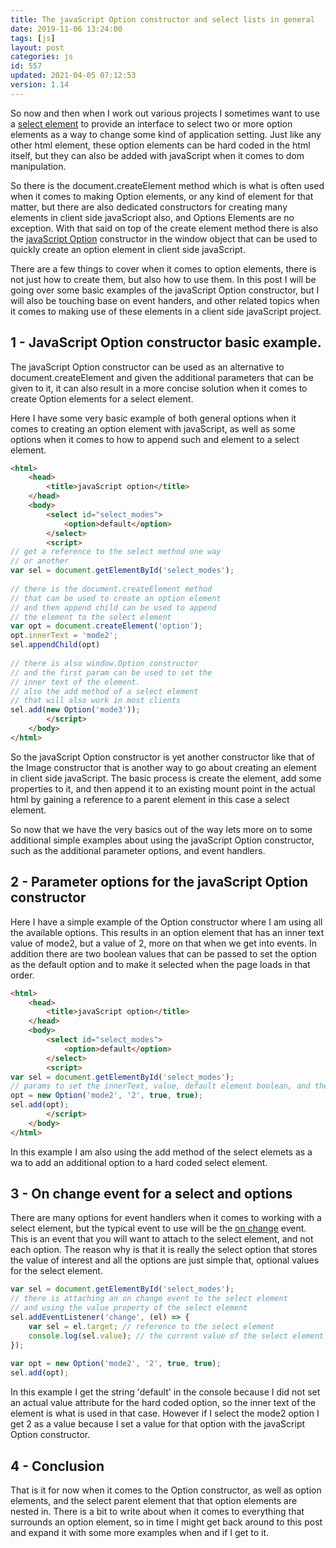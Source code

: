 ```yaml
---
title: The javaScript Option constructor and select lists in general
date: 2019-11-06 13:24:00
tags: [js]
layout: post
categories: js
id: 557
updated: 2021-04-05 07:12:53
version: 1.14
---
```


So now and then when I work out various projects I sometimes want to use a [select element](https://developer.mozilla.org/en-US/docs/Web/API/HTMLSelectElement) to provide an interface to select two or more option elements as a way to change some kind of application setting. Just like any other html element, these option elements can be hard coded in the html itself, but they can also be added with javaScript when it comes to dom manipulation. 

So there is the document.createElement method which is what is often used when it comes to making Option elements, or any kind of element for that matter, but there are also dedicated constructors for creating many elements in client side javaScriopt also, and Options Elements are no exception. With that said on top of the create element method there is also the [javaScript Option](https://developer.mozilla.org/en-US/docs/Web/API/HTMLOptionElement/Option) constructor in the window object that can be used to quickly create an option element in client side javaScript.

There are a few things to cover when it comes to option elements, there is not just how to create them, but also how to use them. In this post I will be going over some basic examples of the javaScript Option constructor, but I will also be touching base on event handers, and other related topics when it comes to making use of these elements in a client side javaScript project.

<!-- more -->

## 1 - JavaScript Option constructor basic example.

The javaScript Option constructor can be used as an alternative to document.createElement and given the additional parameters that can be given to it, it can also result in a more concise solution when it comes to create Option elements for a select element.

Here I have some very basic example of both general options when it comes to creating an option element with javaScript, as well as some options when it comes to how to append such and element to a select element.

```html
<html>
    <head>
        <title>javaScript option</title>
    </head>
    <body>
        <select id="select_modes">
            <option>default</option>
        </select>
        <script>
// get a reference to the select method one way
// or another
var sel = document.getElementById('select_modes');
 
// there is the document.createElement method
// that can be used to create an option element
// and then append child can be used to append
// the element to the select element
var opt = document.createElement('option');
opt.innerText = 'mode2';
sel.appendChild(opt)
 
// there is also window.Option constructor
// and the first param can be used to set the
// inner text of the element.
// also the add method of a select element
// that will also work in most clients
sel.add(new Option('mode3'));
        </script>
    </body>
</html>
```

So the javaScript Option constructor is yet another constructor like that of the Image constructor that is another way to go about creating an element in client side javaScript. The basic process is create the element, add some properties to it, and then append it to an existing mount point in the actual html by gaining a reference to a parent element in this case a select element.

So now that we have the very basics out of the way lets more on to some additional simple examples about using the javaScript Option constructor, such as the additional parameter options, and event handlers.

## 2 - Parameter options for the javaScript Option constructor

Here I have a simple example of the Option constructor where I am using all the available options. This results in an option element that has an inner text value of mode2, but a value of 2, more on that when we get into events. In addition there are two boolean values that can be passed to set the option as the default option and to make it selected when the page loads in that order.

```html
<html>
    <head>
        <title>javaScript option</title>
    </head>
    <body>
        <select id="select_modes">
            <option>default</option>
        </select>
        <script>
var sel = document.getElementById('select_modes');
// params to set the innerText, value, default element boolean, and the selected boolean
opt = new Option('mode2', '2', true, true);
sel.add(opt);
        </script>
    </body>
</html>
```

In this example I am also using the add method of the select elemets as a wa to add an additional option to a hard coded select element.


## 3 - On change event for a select and options

There are many options for event handlers when it comes to working with a select element, but the typical event to use will be the [on change](/2019/01/04/js-onchange/) event. This is an event that you will want to attach to the select element, and not each option. The reason why is that it is really the select option that stores the value of interest and all the options are just simple that, optional values for the select element.

```js
var sel = document.getElementById('select_modes');
// there is attaching an on change event to the select element
// and using the value property of the select element
sel.addEventListener('change', (el) => {
    var sel = el.target; // reference to the select element
    console.log(sel.value); // the current value of the select element
});
 
var opt = new Option('mode2', '2', true, true);
sel.add(opt);
```

In this example I get the string 'default' in the console because I did not set an actual value attribute for the hard coded option, so the inner text of the element is what is used in that case. However if I select the mode2 option I get 2 as a value because I set a value for that option with the javaScript Option constructor.

## 4 - Conclusion

That is it for now when it comes to the Option constructor, as well as option elements, and the select parent element that that option elements are nested in. There is a bit to write about when it comes to everything that surrounds an option element, so in time I might get back around to this post and expand it with some more examples when and if I get to it.

